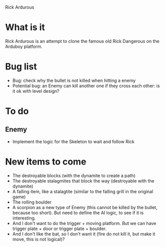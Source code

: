 Rick Ardurous

# What is it

Rick Ardurous is an attempt to clone the famous old Rick Dangerous on the Arduboy platform.

# Bug list
- Bug: check why the bullet is not killed when hitting a enemy
- Potential bug: an Enemy can kill another one if they cross each other: is it ok with level design?

# To do

## Enemy
- Implement the logic for the Skeleton to wait and follow Rick

# New items to come
- The destroyable blocks (with the dynamite to create a path)
- The destroyable stalagmites that block the way (destroyable with the dynamite)
- A falling item, like a stalagtite (similar to the falling grill in the original game)
- The rolling boulder
- A scorpion as a new type of Enemy (this cannot be killed by the bullet, because too short). But need to define the AI logic, to see if it is interesting.
- And I don't want to do the trigger + moving platform. But we can have trigger plate + door or trigger plate + boulder.
- And I don't like the bat, so I don't want it (fire do not kill it, but make it move, this is not logical)?

